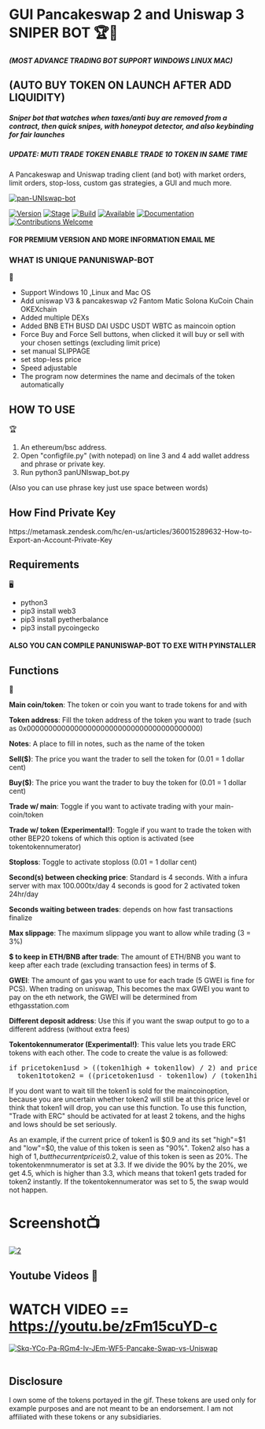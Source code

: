 # GUI Pancakeswap 2 and Uniswap 3 SNIPER BOT 🏆🥇 
<H5>(MOST ADVANCE TRADING BOT SUPPORT WINDOWS LINUX MAC)</H5>

<H2>(AUTO BUY TOKEN ON LAUNCH AFTER ADD LIQUIDITY)</H2>
<H5>Sniper bot that watches when taxes/anti buy are removed from a contract, then quick snipes, with honeypot detector, and also keybinding for fair launches</H5>
<H5>UPDATE: MUTI TRADE TOKEN ENABLE TRADE 10 TOKEN IN SAME TIME </H5>
 
A Pancakeswap and Uniswap trading client (and bot) with market orders, limit orders, stop-loss, custom gas strategies, a GUI and much more.
 
<a href="https://ibb.co/6Hs7WPt"><img src="https://i.ibb.co/QPm3KNH/pan-UNIswap-bot.jpg" alt="pan-UNIswap-bot" border="0"></a>
 
[![Version](https://img.shields.io/badge/Codename-BlackHat-red.svg?maxAge=259200)]()
[![Stage](https://img.shields.io/badge/Release-Stable-brightgreen.svg)]()
[![Build](https://img.shields.io/badge/Supported_OS-WINDOWS-orange.svg)]()
[![Available](https://img.shields.io/badge/Available-LINUX-orange.svg?maxAge=259200)]()
[![Documentation](https://img.shields.io/badge/PANUNISWAP-BOT-red.svg?maxAge=259200)]()
[![Contributions Welcome](https://img.shields.io/badge/Type-FREE-blue.svg?style=flat)]()

<H4> FOR PREMIUM VERSION AND MORE INFORMATION EMAIL ME </H4>

<H3>WHAT IS UNIQUE PANUNISWAP-BOT</h3>🤠

- Support Windows 10 ,Linux and Mac OS
- Add uniswap V3 & pancakeswap v2 Fantom Matic Solona KuCoin Chain OKEXchain 
- Added multiple DEXs
- Added BNB ETH BUSD DAI USDC USDT WBTC as maincoin option
- Force Buy and Force Sell buttons, when clicked it will buy or sell with your chosen settings (excluding limit price)
- set manual SLIPPAGE 
- set stop-less price
- Speed adjustable
- The program now determines the name and decimals of the token automatically


 

<H2>HOW TO USE</H2>🏆

1. An ethereum/bsc address.
2. Open "configfile.py" (with notepad) on line 3 and 4 add wallet address and phrase or private key.
3. Run python3 panUNIswap_bot.py

(Also you can use phrase key just use space between words)

<H2>How Find Private Key</H2>
https://metamask.zendesk.com/hc/en-us/articles/360015289632-How-to-Export-an-Account-Private-Key

<H2>Requirements</H2>🖥

- python3
- pip3 install web3     
- pip3 install pyetherbalance 
- pip3 install pycoingecko   

<H4>ALSO YOU CAN COMPILE PANUNISWAP-BOT TO EXE WITH PYINSTALLER</H4>


<H2>Functions</H2>🧳

<b>Main coin/token</b>: The token or coin you want to trade tokens for and with

<b>Token address</b>: Fill the token address of the token you want to trade (such as 0x0000000000000000000000000000000000000000)

<b>Notes</b>: A place to fill in notes, such as the name of the token
 
<b>Sell($)</b>: The price you want the trader to sell the token for (0.01 = 1 dollar cent)

<b>Buy($)</b>: The price you want the trader to buy the token for (0.01 = 1 dollar cent)

<b>Trade w/ main</b>: Toggle if you want to activate trading with your main-coin/token

<b>Trade w/ token (Experimental!)</b>: Toggle if you want to trade the token with other BEP20 tokens of which this option is activated (see tokentokennumerator)

<b>Stoploss</b>: Toggle to activate stoploss (0.01 = 1 dollar cent)

<b>Second(s) between checking price</b>: Standard is 4 seconds. With a infura server with max 100.000tx/day 4 seconds is good for 2 activated token 24hr/day

<b>Seconds waiting between trades</b>: depends on how fast transactions finalize

<b>Max slippage</b>: The maximum slippage you want to allow while trading (3 = 3%)
 
<b>$ to keep in ETH/BNB after trade</b>: The amount of ETH/BNB you want to keep after each trade (excluding transaction fees) in terms of $.

<b>GWEI</b>: The amount of gas you want to use for each trade (5 GWEI is fine for PCS). When trading on uniswap, This becomes the max GWEI you want to pay on the eth network, the GWEI will be determined from ethgasstation.com

<b>Different deposit address</b>: Use this if you want the swap output to go to a different address (without extra fees)

<b>Tokentokennumerator (Experimental!)</b>: This value lets you trade ERC tokens with each other. The code to create the value is as followed:
<pre>if pricetoken1usd > ((token1high + token1low) / 2) and pricetoken2usd < ((token2high + token2low) / 2):
  token1totoken2 = ((pricetoken1usd - token1low) / (token1high - token1low)) / ((pricetoken2usd - token2low) / (token2high - token2low))</pre>
  
If you dont want to wait till the token1 is sold for the maincoinoption, because you are uncertain whether token2 will still be at this price level or think that token1 will     drop, you can use this function. To use this function, "Trade with ERC" should be activated for at least 2 tokens, and the highs and lows should be set seriously.
    
  As an example, if the current price of token1 is $0.9 and its set "high"=$1 and "low"=$0, the value of this token is seen as "90%". Token2 also has a high of $1, but the         current price is 0.2$, value of this token is seen as 20%. The tokentokenmnumerator is set at 3.3. If we divide the 90% by the 20%, we get 4.5, which is higher than 3.3, which   means that token1 gets traded for token2 instantly. If the tokentokennumerator was set to 5, the swap would not happen.
  



# Screenshot📺

<a href="https://ibb.co/CJmgG9M"><img src="https://i.ibb.co/8zNqZxd/2.png" alt="2" border="0"></a>



 
## Youtube Videos 🎥

# WATCH VIDEO == https://youtu.be/zFm15cuYD-c

 
<a href="https://ibb.co/rZ5jwTz"><img src="https://i.ibb.co/BgTpCdQ/Skq-YCo-Pa-RGm4-Iv-JEm-WF5-Pancake-Swap-vs-Uniswap.png" alt="Skq-YCo-Pa-RGm4-Iv-JEm-WF5-Pancake-Swap-vs-Uniswap" border="0"></a><br /><a target='_blank' href='https://nl.imgbb.com/'></a><br />


<H2>Disclosure</H2>
I own some of the tokens portayed in the gif. These tokens are used only for example purposes and are not meant to be an endorsement. I am not affiliated with these tokens or any subsidiaries.

  

